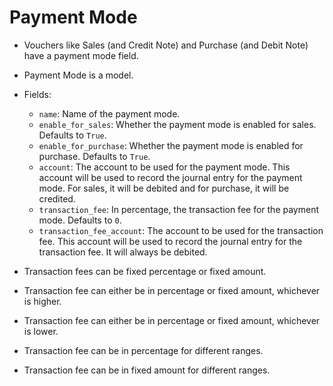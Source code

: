 # Payment Mode

- Vouchers like Sales (and Credit Note) and Purchase (and Debit Note) have a payment mode field.

- Payment Mode is a model.
- Fields:
  - `name`: Name of the payment mode.
  - `enable_for_sales`: Whether the payment mode is enabled for sales. Defaults to `True`.
  - `enable_for_purchase`: Whether the payment mode is enabled for purchase. Defaults to `True`.
  - `account`: The account to be used for the payment mode. This account will be used to record the journal entry for the payment mode. For sales, it will be debited and for purchase, it will be credited.
  - `transaction_fee`: In percentage, the transaction fee for the payment mode. Defaults to `0`.
  - `transaction_fee_account`: The account to be used for the transaction fee. This account will be used to record the journal entry for the transaction fee. It will always be debited.


- Transaction fees can be fixed percentage or fixed amount.
- Transaction fee can either be in percentage or fixed amount, whichever is higher.
- Transaction fee can either be in percentage or fixed amount, whichever is lower.
- Transaction fee can be in percentage for different ranges.
- Transaction fee can be in fixed amount for different ranges.
